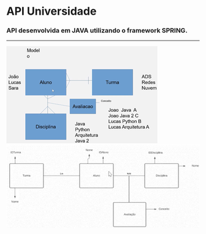 # API Universidade

### API desenvolvida em JAVA utilizando o framework SPRING.

---

![modelo](./modelo.png)
![entidades](./entidades.png)
